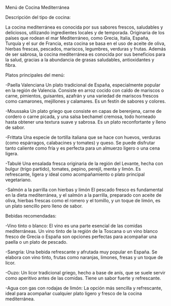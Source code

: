 Menú de Cocina Mediterránea

Descripción del tipo de cocina:

La cocina mediterránea es conocida por sus sabores frescos, saludables y deliciosos, utilizando ingredientes locales y de temporada. Originaria de los países que rodean el mar Mediterráneo, como Grecia, Italia, España, Turquía y el sur de Francia, esta cocina se basa en el uso de aceite de oliva, hierbas frescas, pescados, mariscos, legumbres, verduras y frutas. Además de ser sabrosa, la cocina mediterránea es conocida por sus beneficios para la salud, gracias a la abundancia de grasas saludables, antioxidantes y fibra.

Platos principales del menú:

-Paella Valenciana
Un plato tradicional de España, especialmente popular en la región de Valencia. Consiste en arroz cocido con caldo de mariscos o carne, pimientos, guisantes, azafrán y una variedad de mariscos frescos como camarones, mejillones y calamares. Es un festín de sabores y colores.

-Moussaka
Un plato griego que consiste en capas de berenjena, carne de cordero o carne picada, y una salsa bechamel cremosa, todo horneado hasta obtener una textura suave y sabrosa. Es un plato reconfortante y lleno de sabor.

-Frittata
Una especie de tortilla italiana que se hace con huevos, verduras (como espárragos, calabacines y tomates) y queso. Se puede disfrutar tanto caliente como fría y es perfecta para un almuerzo ligero o una cena ligera.

-Tabulé
Una ensalada fresca originaria de la región del Levante, hecha con bulgur (trigo partido), tomates, pepino, perejil, menta y limón. Es refrescante, ligera y ideal como acompañamiento o plato principal vegetariano.

-Salmón a la parrilla con hierbas y limón
El pescado fresco es fundamental en la dieta mediterránea, y el salmón a la parrilla, preparado con aceite de oliva, hierbas frescas como el romero y el tomillo, y un toque de limón, es un plato sencillo pero lleno de sabor.

Bebidas recomendadas:

-Vino tinto o blanco: El vino es una parte esencial de las comidas mediterráneas. Un vino tinto de la región de la Toscana o un vino blanco fresco de Grecia o España son opciones perfectas para acompañar una paella o un plato de pescado.

-Sangría: Una bebida refrescante y afrutada muy popular en España. Se elabora con vino tinto, frutas como naranjas, limones, fresas y un toque de licor.

-Ouzo: Un licor tradicional griego, hecho a base de anís, que se suele servir como aperitivo antes de las comidas. Tiene un sabor fuerte y refrescante.

-Agua con gas con rodajas de limón: La opción más sencilla y refrescante, ideal para acompañar cualquier plato ligero y fresco de la cocina mediterránea.

